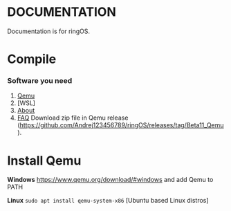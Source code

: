 # DOCUMENTATION
Documentation is for ringOS.

# Compile
### Software you need
1. [Qemu](#InstallQemu)
2. [WSL]
3. [About](#about)
4. [FAQ](#faq)
Download zip file in Qemu release (https://github.com/Andrej123456789/ringOS/releases/tag/Beta11_Qemu).

# Install Qemu

**Windows** https://www.qemu.org/download/#windows and add Qemu to PATH

**Linux** `sudo apt install qemu-system-x86` [Ubuntu based Linux distros]
